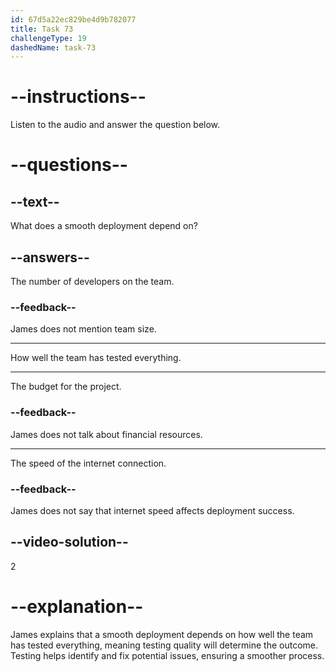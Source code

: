 ```yaml
---
id: 67d5a22ec829be4d9b782077
title: Task 73
challengeType: 19
dashedName: task-73
---
```


<!-- (audio) James: It depends on how well we've tested everything. -->

# --instructions--

Listen to the audio and answer the question below.

# --questions--

## --text--

What does a smooth deployment depend on?

## --answers--

The number of developers on the team.

### --feedback--

James does not mention team size.

---

How well the team has tested everything.

---

The budget for the project.

### --feedback--

James does not talk about financial resources.

---

The speed of the internet connection.

### --feedback--

James does not say that internet speed affects deployment success.

## --video-solution--

2

# --explanation--

James explains that a smooth deployment depends on how well the team has tested everything, meaning testing quality will determine the outcome. Testing helps identify and fix potential issues, ensuring a smoother process.
